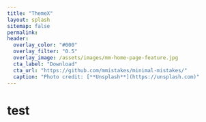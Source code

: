 ```yaml
---
title: "ThemeX"
layout: splash
sitemap: false
permalink: 
header:
  overlay_color: "#000"
  overlay_filter: "0.5"
  overlay_image: /assets/images/mm-home-page-feature.jpg
  cta_label: "Download"
  cta_url: "https://github.com/mmistakes/minimal-mistakes/"
  caption: "Photo credit: [**Unsplash**](https://unsplash.com)"
---
```


# test
